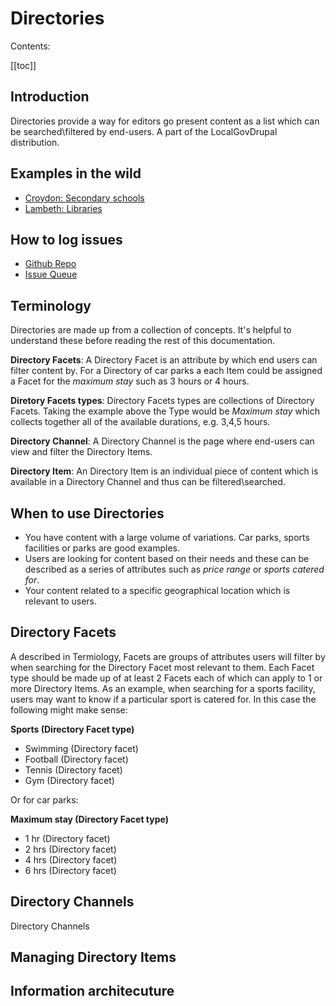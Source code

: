 # Directories

Contents:

[[toc]]

## Introduction

Directories provide a way for editors go present content as a list which can be searched\filtered by end-users. A part of the LocalGovDrupal distribution.

## Examples in the wild
* [Croydon: Secondary schools ](https://www.croydon.gov.uk/schools-and-education/schools/find-school-near-you/secondary-schools)
* [Lambeth: Libraries](https://beta.lambeth.gov.uk/libraries-0)

## How to log issues
* [Github Repo](https://github.com/localgovdrupal/localgov_directories)
* [Issue Queue](https://github.com/localgovdrupal/localgov_directories/issues)

## Terminology

Directories are made up from a collection of concepts. It's helpful to understand these before reading the rest of this documentation.

**Directory Facets**: A Directory Facet is an attribute by which end users can filter content by. For a Directory of car parks a each Item could be assigned a Facet for the _maximum stay_ such as 3 hours or 4 hours.

**Diretory Facets types**: Directory Facets types are collections of Directory Facets. Taking the example above the Type would be _Maximum stay_ which collects together all of the available durations, e.g. 3,4,5 hours.

**Directory Channel**: A Directory Channel is the page where end-users can view and filter the Directory Items.

**Directory Item**: An Directory Item is an individual piece of content which is available in a Directory Channel and thus can be filtered\searched.

## When to use Directories

- You have content with a large volume of variations. Car parks, sports facilities or parks are good examples.
- Users are looking for content based on their needs and these can be described as a series of attributes such as _price range_ or _sports catered for_.
- Your content related to a specific geographical location which is relevant to users.

## Directory Facets

A described in Termiology, Facets are groups of attributes users will filter by when searching for the Directory Facet most relevant to them. Each Facet type should be made up of at least 2 Facets each of which can apply to 1 or more Directory Items. As an example, when searching for a sports facility, users may want to know if a particular sport is catered for. In this case the following might make sense:

**Sports (Directory Facet type)**
- Swimming (Directory facet)
- Football (Directory facet)
- Tennis (Directory facet)
- Gym (Directory facet)

Or for car parks:

**Maximum stay (Directory Facet type)**
- 1 hr (Directory facet)
- 2 hrs (Directory facet)
- 4 hrs (Directory facet)
- 6 hrs (Directory facet)

## Directory Channels

Directory Channels 

## Managing Directory Items

## Information architecuture 




